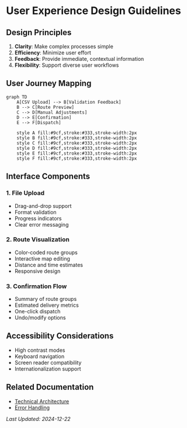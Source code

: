 # User Experience Design Guidelines

## Design Principles

1. **Clarity**: Make complex processes simple
2. **Efficiency**: Minimize user effort
3. **Feedback**: Provide immediate, contextual information
4. **Flexibility**: Support diverse user workflows

## User Journey Mapping

```mermaid
graph TD
    A[CSV Upload] --> B[Validation Feedback]
    B --> C[Route Preview]
    C --> D[Manual Adjustments]
    D --> E[Confirmation]
    E --> F[Dispatch]
    
    style A fill:#9cf,stroke:#333,stroke-width:2px
    style B fill:#9cf,stroke:#333,stroke-width:2px
    style C fill:#9cf,stroke:#333,stroke-width:2px
    style D fill:#9cf,stroke:#333,stroke-width:2px
    style E fill:#9cf,stroke:#333,stroke-width:2px
    style F fill:#9cf,stroke:#333,stroke-width:2px
```

## Interface Components

### 1. File Upload
- Drag-and-drop support
- Format validation
- Progress indicators
- Clear error messaging

### 2. Route Visualization
- Color-coded route groups
- Interactive map editing
- Distance and time estimates
- Responsive design

### 3. Confirmation Flow
- Summary of route groups
- Estimated delivery metrics
- One-click dispatch
- Undo/modify options

## Accessibility Considerations
- High contrast modes
- Keyboard navigation
- Screen reader compatibility
- Internationalization support

## Related Documentation
- [Technical Architecture](/technical/architecture.md)
- [Error Handling](/ux/error-handling.md)

*Last Updated: 2024-12-22*
